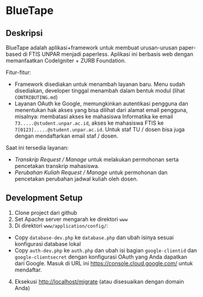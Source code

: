 # BlueTape

## Deskripsi

BlueTape adalah aplikasi+framework untuk membuat urusan-urusan paper-based di FTIS UNPAR menjadi paperless. Aplikasi ini berbasis web dengan memanfaatkan CodeIgniter + ZURB Foundation.

Fitur-fitur:

* Framework disediakan untuk menambah layanan baru. Menu sudah disediakan, developer tinggal menambah dalam bentuk modul (lihat `CONTRIBUTING.md`)
* Layanan OAuth ke Google, memungkinkan autentikasi pengguna dan menentukan hak akses yang bisa dilihat dari alamat email pengguna, misalnya: membatasi akses ke mahasiswa Informatika ke email `73.....@student.unpar.ac.id`, akses ke mahasiswa FTIS ke `7[0123].....@student.unpar.ac.id`. Untuk staf TU / dosen bisa juga dengan mendaftarkan email staf / dosen.

Saat ini tersedia layanan:

* *Transkrip Request / Manage* untuk melakukan permohonan serta pencetakan transkrip mahasiswa.
* *Perubahan Kuliah Request / Manage* untuk permohonan dan pencetakan perubahan jadwal kuliah oleh dosen.

## Development Setup

1. Clone project dari github
2. Set Apache server mengarah ke direktori `www`
3. Di direktori `www/application/config/`:
  - Copy `database-dev.php` ke `database.php` dan ubah isinya sesuai konfigurasi database lokal
  - Copy `auth-dev.php` ke `auth.php` dan ubah isi bagian `google-clientid` dan `google-clientsecret` dengan konfigurasi OAuth yang Anda dapatkan dari Google. Masuk di URL ini <https://console.cloud.google.com/> untuk mendaftar.
4. Eksekusi <http://localhost/migrate> (atau disesuaikan dengan domain Anda)
